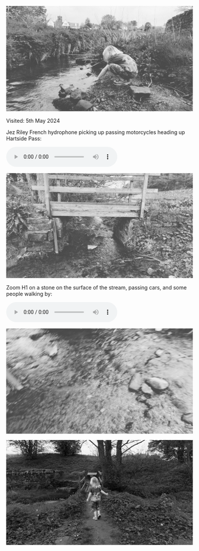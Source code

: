 ![20240505_melmerby_001](images/20240505_melmerby_001.jpg)

Visited: 5th May 2024

Jez Riley French hydrophone picking up passing motorcycles heading up Hartside Pass:

![20240505_melmerby_stream_hydrophone](audio/20240505_melmerby_stream_hydrophone.mp3)

![20240505_melmerby_003](images/20240505_melmerby_003.jpg)

Zoom H1 on a stone on the surface of the stream, passing cars, and some people walking by:

![20240505_melmerby_stream_zoom_h1](audio/20240505_melmerby_stream_zoom_h1.mp3)

![20240505_melmerby_004](images/20240505_melmerby_004.jpg)

![20240505_melmerby_002](images/20240505_melmerby_002.jpg)